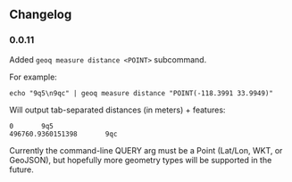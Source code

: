 ## Changelog

### 0.0.11

Added `geoq measure distance <POINT>` subcommand.

For example:

```
echo "9q5\n9qc" | geoq measure distance "POINT(-118.3991 33.9949)"
```

Will output tab-separated distances (in meters) + features:

```
0       9q5
496760.9360151398       9qc
```

Currently the command-line QUERY arg must be a Point (Lat/Lon, WKT, or GeoJSON), but hopefully more geometry types will be supported in the future.
